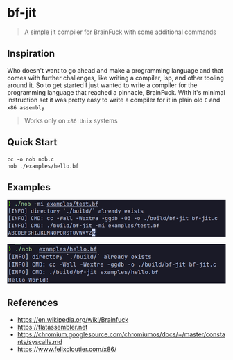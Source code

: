 # bf-jit

> A simple jit compiler for BrainFuck with some additional commands

## Inspiration

Who doesn't want to go ahead and make a programming language and that comes with further challenges, like writing a compiler, lsp, and other tooling around it. So to get started I just wanted to write a compiler for the programming language that reached a pinnacle, BrainFuck. With it's minimal instruction set it was pretty easy to write a compiler for it in plain old `C` and `x86 assembly`

> Works only on `x86 Unix` systems

## Quick Start

```console
cc -o nob nob.c
nob ./examples/hello.bf
```

## Examples

![a-z](images/a-z.png)

![hello](images/hello.png)

## References

- <https://en.wikipedia.org/wiki/Brainfuck>
- <https://flatassembler.net>
- <https://chromium.googlesource.com/chromiumos/docs/+/master/constants/syscalls.md>
- <https://www.felixcloutier.com/x86/>
